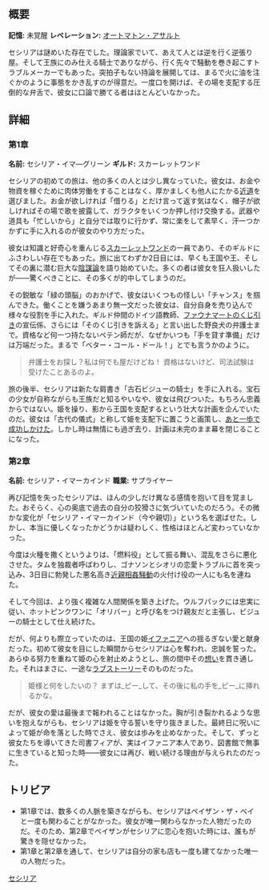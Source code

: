<!-- title: セシリア・イマ―グリーン -->
<!-- quote: ひ、姫様、行かないと……歯医者の予約があるんです。 -->
<!-- chapters: -1 -->
<!-- images: (セシリアのチャプター1プロフィール), (他の仲間と共に戦うセシリア), (セシリアのチャプター2プロフィール), (姫に捧げるセシリアのセレナーデ), (人生の恋が猫だと知った時のセシリア) -->
<!-- model: false -->

## 概要

**記憶:** 未覚醒
**レベレーション:** [オートマトン・アサルト](#entry:automaton-assault-entry)

セシリアは謎めいた存在でした。理論家でいて、あえて人とは逆を行く逆張り屋。そして王族にのみ仕える騎士でありながら、行く先々で騒動を巻き起こすトラブルメーカーでもあった。突拍子もない持論を展開しては、まるで火に油を注ぐかのように事態をかき乱すのが得意だ。一度口を開けば、その場を支配する圧倒的な弁舌で、彼女に口論で勝てる者はほとんどいなかった。

## 詳細

### 第1章

**名前:** セシリア・イマ―グリーン
**ギルド:** スカーレットワンド

セシリアの初めての旅は、他の多くの人とは少し異なっていた。彼女は、お金や物資を稼ぐために肉体労働をすることはなく、厚かましくも他人にたかる[近道](https://www.youtube.com/live/-QKg8Fau9GM?feature=shared&t=3020)を選びました。お金が欲しければ「借りる」とだけ言って返す気はなく、帽子が欲しければその場で歌を披露して、ガラクタをいくつか押し付け交換する。武器や道具も「忙しいから」と自分では取りに行かず、常に楽をして素早く、汗一つかかずに手に入れるのが彼女のやり方だった。

彼女は知識と好奇心を重んじる[スカーレットワンド](#entry:guilds-entry)の一員であり、そのギルドにふさわしい存在でもあった。旅に出てわずか2日目には、早くも王国や王、そしてその裏に潜む巨大な[陰謀論](https://www.youtube.com/live/-QKg8Fau9GM?feature=shared&t=3869)を語り始めていた。多くの者は彼女を狂人扱いしたが――驚くべきことに、その多くが的中してしまうのだ。

その鋭敏な「緑の頭脳」のおかげで、彼女はいくつもの怪しい「チャンス」を掴んできた。働くことを嫌うあまり無一文だった彼女は、自分自身を売り込んで様々な役割を手に入れた。ギルド仲間のドイツ語教師、[ファウナマートのくじ引き](#entry:faunamart-entry)の宣伝係、さらには「そのくじ引きを訴える」と言い出した野良犬の弁護士まで。資格など何一つ持たないペテン師だが、なぜかいつも「手を貸す準備」だけは万端だった。まるで「ベター・コール・ドール！」とでも言うかのように。

> 弁護士をお探し？私は何でも屋だけどね！
> 資格はないけど、司法試験は受けたことあるのよ。

旅の後半、セシリアは新たな肩書き「古石ビジューの騎士」を手に入れる。宝石の少女が自称ながらも王族だと知るやいなや、彼女は飛びついた。もちろん忠義からではない。姫を操り、影から王国を支配するという壮大な計画を企んでいたのだ。彼女は「古代の儀式」と称して姫を支配下に置こうと画策し、[あと一歩で成功しかけた](https://www.youtube.com/live/4co7VDSYTqU?feature=shared&t=5496)。しかし時は無情にも過ぎ去り、計画は未完のまま幕を閉じることになった。

### 第2章

**名前:** セシリア・イマーカインド
**職業:** サプライヤー

再び記憶を失ったセシリアは、ほんの少しだけ異なる感情を抱いて目を覚ました。おそらく、心の奥底で過去の自分の狡猾さに気づいていたのだろう。その微かな変化が「セシリア・イマーカインド（今や親切）」という名を選ばせた。しかし、本当に優しくなったかどうかは疑わしく、性格はほとんど変わっていなかった。

今度は火種を撒くというよりは、「燃料役」として振る舞い、混乱をさらに悪化させた。タムを独裁者呼ばわりし、ゴナソンとシオリの恋愛トラブルに首を突っ込み、3日目に勃発した悪名高き[近親相姦騒動](https://www.youtube.com/live/Icdii90vSA?t=18700s)の火付け役の一人にも名を連ねた。

そして今回は、より強く複雑な人間関係を築き上げた。ウルフパックには忠実に従い、ホットピンクワンに「オリバー」と呼び名をつけ親友だと主張し、ビジューの騎士として仕え続けた。

だが、何よりも際立っていたのは、王国の姫[イファニア](#entry:iphania-entry)への揺るぎない愛と献身だった。初めて彼女を目にした瞬間からセシリアは心を奪われ、忠誠を誓った。あらゆる努力を重ねて姫の心を射止めようとし、旅の間中その[想い](https://www.youtube.com/live/I75IWfMGVgM?t=7144)を貫き通した。それはまさに、一途な[ラブストーリー](#entry:oh-princess-entry)そのものだった。

> 姫様と何をしたいの？
> まずは\_ピー\_して、その後に私の手を\_ピー\_に挿れるかな。

だが、彼女の愛は最後まで報われることはなかった。胸が引き裂かれるような思いを抱えながらも、セシリアは姫を守る誓いを守り抜きました。最終日に呪いによって姫が命を落とした時でさえ、彼女は歩みを止めなかった。そして、ずっと彼女たちを導いてきた司書フィアが、実はイファニア本人であり、図書館で無事に生きていると知った時――彼女には再び、戦い続ける理由が与えられたのだった。

## トリビア

- 第1章では、数多くの人脈を築きながらも、セシリアはペイザン・ザ・ベイと一度も関わることがなかった。彼女が唯一関わらなかった人物だったのだ。そのため、第2章でペイザンがセシリアに恋心を抱いた時には、誰もが驚きを隠せなかった。
- 第1章と第2章を通して、セシリアは自分の家も店も一度も建てなかった唯一の人物だった。

[セシリア](#easter:easter-cecilia)
